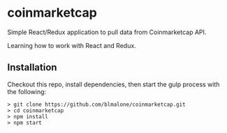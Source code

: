 # coinmarketcap
Simple React/Redux application to pull data from Coinmarketcap API.

Learning how to work with React and Redux. 

## Installation

Checkout this repo, install dependencies, then start the gulp process with the following:

```
> git clone https://github.com/blmalone/coinmarketcap.git
> cd coinmarketcap
> npm install
> npm start
```
